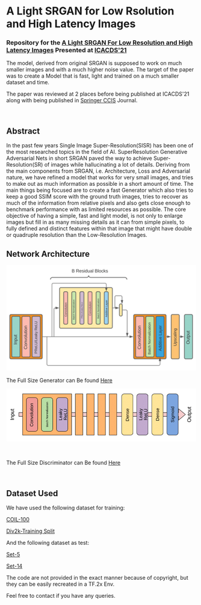 # A Light SRGAN for Low Rsolution and High Latency Images

### Repository for the [A Light SRGAN For Low Resolution and High Latency Images]() Presented at [ICACDS'21](https://icacds.com/)

The model, derived from original SRGAN is supposed to work on much smaller images and with a much higher noise value. The target of the paper was to create a Model that is fast, light and trained on a much smaller dataset and time.

The paper was reviewed at 2 places before being published at ICACDS'21 along with being published in [Springer CCIS](https://www.springer.com/series/7899) Journal. 

<br>

## Abstract

In the past few years Single Image Super-Resolution(SISR)
has been one of the most researched topics in the field of AI. SuperResolution Generative Adversarial Nets in short SRGAN paved the way
to achieve Super-Resolution(SR) of images while hallucinating a lot of
details. Deriving from the main components from SRGAN, i.e. Architecture, Loss and Adversarial nature, we have refined a model that works for
very small images, and tries to make out as much information as possible
in a short amount of time. The main things being focused are to create
a fast Generator which also tries to keep a good SSIM score with the
ground truth images, tries to recover as much of the information from
relative pixels and also gets close enough to benchmark performance with
as limited resources as possible. The core objective of having a simple,
fast and light model, is not only to enlarge images but fill in as many
missing details as it can from simple pixels, to fully defined and distinct features within that image that might have double or quadruple
resolution than the Low-Resolution Images.


## Network Architecture

![Generator](https://github.com/ArchanGhosh/A_light_SRGAN_for_Low_Resolution_and_High_Latency_Images/blob/master/Network%20Architecture/Architecture-1.png)
<br>

The Full Size Generator can Be found [Here](https://github.com/ArchanGhosh/A_light_SRGAN_for_Low_Resolution_and_High_Latency_Images/blob/master/Network%20Architecture/gen_info_full.png)


![Discriminator](https://github.com/ArchanGhosh/A_light_SRGAN_for_Low_Resolution_and_High_Latency_Images/blob/master/Network%20Architecture/Discriminator-1.png)

<br>

The Full Size Discriminator can Be found [Here](https://github.com/ArchanGhosh/A_light_SRGAN_for_Low_Resolution_and_High_Latency_Images/blob/master/Network%20Architecture/dis_info_full.png)

<br>

## Dataset Used

We have used the following dataset for training:

[COIL-100](https://www1.cs.columbia.edu/CAVE/software/softlib/coil-100.php)


[Div2k-Training Split](https://data.vision.ee.ethz.ch/cvl/DIV2K/)


And the following dataset as test:


[Set-5](https://deepai.org/dataset/set5-super-resolution)


[Set-14](https://deepai.org/dataset/set14-super-resolution)



The code are not provided in the exact manner because of copyright, but they can be easily recreated in a TF.2x Env.


Feel free to contact if you have any queries.
